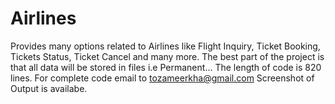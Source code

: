 # Airlines
Provides many options related to Airlines like Flight Inquiry, Ticket Booking, Tickets Status, Ticket Cancel and many more. The best part of the project is that all data will be stored in files i.e Permanent...
The length of code is 820 lines.
For complete code email to tozameerkha@gmail.com
Screenshot of Output is availabe.

